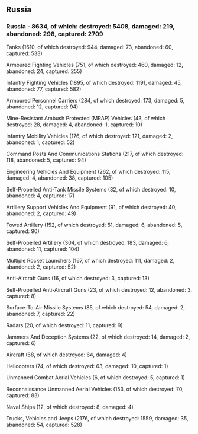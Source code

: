 
 
 ## Russia
 
 ### Russia - 8634, of which: destroyed: 5408, damaged: 219, abandoned: 298, captured: 2709

 

 

 Tanks (1610, of which destroyed: 944, damaged: 73, abandoned: 60, captured: 533)

 Armoured Fighting Vehicles (751, of which destroyed: 460, damaged: 12, abandoned: 24, captured: 255)

 Infantry Fighting Vehicles (1895, of which destroyed: 1191, damaged: 45, abandoned: 77, captured: 582)

 Armoured Personnel Carriers (284, of which destroyed: 173, damaged: 5, abandoned: 12, captured: 94)

 Mine-Resistant Ambush Protected (MRAP) Vehicles (43, of which destroyed: 28, damaged: 4, abandoned: 1, captured: 10)

 Infantry Mobility Vehicles (176, of which destroyed: 121, damaged: 2, abandoned: 1, captured: 52)

 Command Posts And Communications Stations (217, of which destroyed: 118, abandoned: 5, captured: 94)

 Engineering Vehicles And Equipment (262, of which destroyed: 115, damaged: 4, abandoned: 38, captured: 105)

 Self-Propelled Anti-Tank Missile Systems (32, of which destroyed: 10, abandoned: 4, captured: 17)

 Artillery Support Vehicles And Equipment (91, of which destroyed: 40, abandoned: 2, captured: 49)

 Towed Artillery (152, of which destroyed: 51, damaged: 6, abandoned: 5, captured: 90)

 Self-Propelled Artillery (304, of which destroyed: 183, damaged: 6, abandoned: 11, captured: 104)

 Multiple Rocket Launchers (167, of which destroyed: 111, damaged: 2, abandoned: 2, captured: 52)

 Anti-Aircraft Guns (16, of which destroyed: 3, captured: 13)

 Self-Propelled Anti-Aircraft Guns (23, of which destroyed: 12, abandoned: 3, captured: 8)

 Surface-To-Air Missile Systems (85, of which destroyed: 54, damaged: 2, abandoned: 7, captured: 22)

 Radars (20, of which destroyed: 11, captured: 9)

 Jammers And Deception Systems (22, of which destroyed: 14, damaged: 2, captured: 6)

 Aircraft (68, of which destroyed: 64, damaged: 4)

 Helicopters (74, of which destroyed: 63, damaged: 10, captured: 1)

 Unmanned Combat Aerial Vehicles (6, of which destroyed: 5, captured: 1)

 Reconnaissance Unmanned Aerial Vehicles (153, of which destroyed: 70, captured: 83)

 Naval Ships (12, of which destroyed: 8, damaged: 4)

 Trucks, Vehicles and Jeeps (2176, of which destroyed: 1559, damaged: 35, abandoned: 54, captured: 528)

